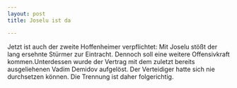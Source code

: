 ```yaml
---
layout: post
title: Joselu ist da

---
```


Jetzt ist auch der zweite Hoffenheimer verpflichtet: Mit Joselu stößt der lang ersehnte Stürmer zur Eintracht. Dennoch soll eine weitere Offensivkraft kommen.Unterdessen wurde der Vertrag mit dem zuletzt bereits ausgeliehenen Vadim Demidov aufgelöst. Der Verteidiger hatte sich nie durchsetzen können. Die Trennung ist daher folgerichtig.


